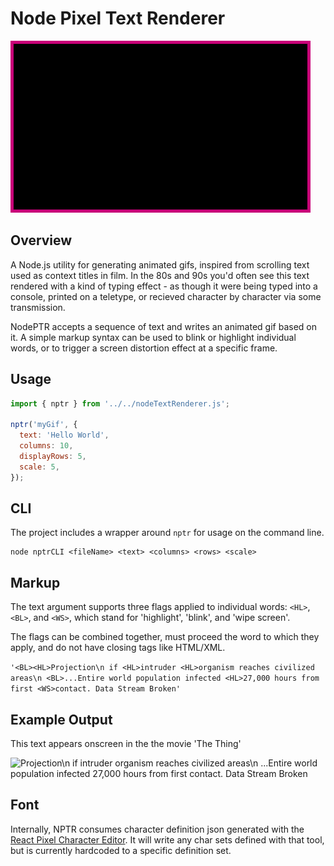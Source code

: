 # Node Pixel Text Renderer

![The sky above the port was the color of television tuned to a dead channel](https://github.com/Visible-Radio/NodePTR/blob/30d7c7ccd7c984f973dc2b8d77af34d5d02af21f/PTR/PTR_output/neuromancer_pg_1.gif)

## Overview

A Node.js utility for generating animated gifs, inspired from scrolling text used as context titles in film.
In the 80s and 90s you'd often see this text rendered with a kind of typing effect - as though it were being typed into a console, printed on a teletype, or recieved character by character via some transmission.

NodePTR accepts a sequence of text and writes an animated gif based on it. A simple markup syntax can be used to blink or highlight individual words, or to trigger a screen distortion effect at a specific frame.

## Usage

```javascript
import { nptr } from '../../nodeTextRenderer.js';

nptr('myGif', {
  text: 'Hello World',
  columns: 10,
  displayRows: 5,
  scale: 5,
});
```

## CLI

The project includes a wrapper around `nptr` for usage on the command line.

```shell
node nptrCLI <fileName> <text> <columns> <rows> <scale>
```

## Markup

The text argument supports three flags applied to individual words: `<HL>`, `<BL>`, and `<WS>`, which stand for 'highlight', 'blink', and 'wipe screen'.

The flags can be combined together, must proceed the word to which they apply, and do not have closing tags like HTML/XML.

`'<BL><HL>Projection\n if <HL>intruder <HL>organism reaches civilized areas\n <BL>...Entire world population infected <HL>27,000 hours from first <WS>contact. Data Stream Broken'`

## Example Output

This text appears onscreen in the the movie 'The Thing'

![<BL><HL>Projection\n if <HL>intruder <HL>organism reaches civilized areas\n <BL>...Entire world population infected <HL>27,000 hours from first <WS>contact. Data Stream Broken](https://github.com/Visible-Radio/NodePTR/blob/245168c4312791a29da8313d016e1490453276a2/PTR/PTR_output/the_thing_with_glitch.gif)

## Font

Internally, NPTR consumes character definition json generated with the [React Pixel Character Editor](https://visible-radio.github.io/react-pixel-character-editor/). It will write any char sets defined with that tool, but is currently hardcoded to a specific definition set.
